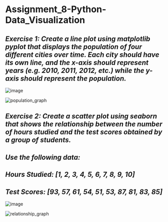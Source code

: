# Assignment_8-Python-Data_Visualization

## *Exercise 1: Create a line plot using matplotlib pyplot that displays the population  of   four different cities over time.    Each city should have its own line, and the x-axis should represent years (e.g. 2010, 2011, 2012, etc.) while the y-axis should represent the population.*

![image](https://github.com/user-attachments/assets/c0a9200e-986a-4916-a9a6-97dfaed86b7b)

![population_graph](https://github.com/user-attachments/assets/3f17bd93-947c-4db3-a330-818983107710)

## *Exercise 2: Create a scatter plot using seaborn that shows the relationship between the number of hours studied and the test scores obtained by a group of students.*
## *Use the following data:* 
## *Hours Studied: [1, 2, 3, 4, 5, 6, 7, 8, 9, 10]*
## *Test Scores: [93, 57, 61, 54, 51, 53, 87, 81, 83, 85]*

![image](https://github.com/user-attachments/assets/dd0abf7c-4395-4905-b350-50d3c6ab6a3e)

![relationship_graph](https://github.com/user-attachments/assets/2a37888a-bb2f-43c3-a42e-c6b7440da232)
